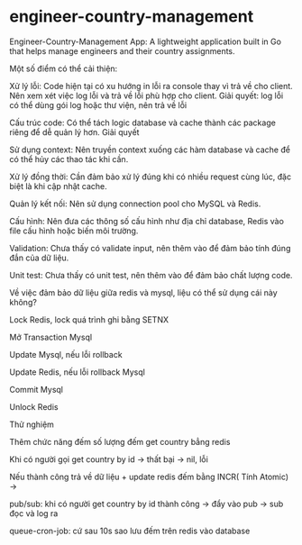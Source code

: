 # engineer-country-management
Engineer-Country-Management App: A lightweight application built in Go that helps manage engineers and their country assignments.

Một số điểm có thể cải thiện:

Xử lý lỗi: Code hiện tại có xu hướng in lỗi ra console thay vì trả về cho client. Nên xem xét việc log lỗi và trả về lỗi phù hợp cho client.
Giải quyết: log lỗi có thể dùng gói log hoặc thư viện, nên trả về lỗi


Cấu trúc code: Có thể tách logic database và cache thành các package riêng để dễ quản lý hơn.
Giải quyết


Sử dụng context: Nên truyền context xuống các hàm database và cache để có thể hủy các thao tác khi cần.

Xử lý đồng thời: Cần đảm bảo xử lý đúng khi có nhiều request cùng lúc, đặc biệt là khi cập nhật cache.

Quản lý kết nối: Nên sử dụng connection pool cho MySQL và Redis.

Cấu hình: Nên đưa các thông số cấu hình như địa chỉ database, Redis vào file cấu hình hoặc biến môi trường.

Validation: Chưa thấy có validate input, nên thêm vào để đảm bảo tính đúng đắn của dữ liệu.

Unit test: Chưa thấy có unit test, nên thêm vào để đảm bảo chất lượng code.

Về việc đảm bảo dữ liệu giữa redis và mysql, liệu có thể sử dụng cái này không?

Lock Redis, lock quá trình ghi bằng SETNX

Mở Transaction Mysql

Update Mysql, nếu lỗi rollback
	
Update Redis, nếu lỗi rollback Mysql

Commit Mysql

Unlock Redis


Thử nghiệm 

Thêm chức năng đếm số lượng đếm get country bẳng redis

Khi có người gọi get country by id -> thất bại -> nil, lỗi

Nếu thành công trả về dữ liệu + update redis đếm bằng INCR( Tính Atomic) -> 

pub/sub: khi có người get country by id thành công -> đẩy vào pub -> sub đọc và log ra

queue-cron-job: cứ sau 10s sao lưu đếm trên redis vào database

